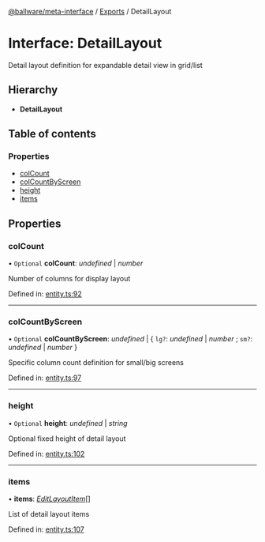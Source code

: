 [@ballware/meta-interface](../README.md) / [Exports](../modules.md) / DetailLayout

# Interface: DetailLayout

Detail layout definition for expandable detail view in grid/list

## Hierarchy

* **DetailLayout**

## Table of contents

### Properties

- [colCount](detaillayout.md#colcount)
- [colCountByScreen](detaillayout.md#colcountbyscreen)
- [height](detaillayout.md#height)
- [items](detaillayout.md#items)

## Properties

### colCount

• `Optional` **colCount**: *undefined* \| *number*

Number of columns for display layout

Defined in: [entity.ts:92](https://github.com/frankball/ballware-meta-interface/blob/6b9dc3f/src/entity.ts#L92)

___

### colCountByScreen

• `Optional` **colCountByScreen**: *undefined* \| { `lg?`: *undefined* \| *number* ; `sm?`: *undefined* \| *number*  }

Specific column count definition for small/big screens

Defined in: [entity.ts:97](https://github.com/frankball/ballware-meta-interface/blob/6b9dc3f/src/entity.ts#L97)

___

### height

• `Optional` **height**: *undefined* \| *string*

Optional fixed height of detail layout

Defined in: [entity.ts:102](https://github.com/frankball/ballware-meta-interface/blob/6b9dc3f/src/entity.ts#L102)

___

### items

• **items**: [*EditLayoutItem*](editlayoutitem.md)[]

List of detail layout items

Defined in: [entity.ts:107](https://github.com/frankball/ballware-meta-interface/blob/6b9dc3f/src/entity.ts#L107)
